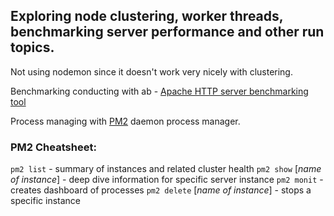 ## Exploring node clustering, worker threads, benchmarking server performance and other run topics.

Not using nodemon since it doesn't work very nicely with clustering.

Benchmarking conducting with ab - [Apache HTTP server benchmarking tool](https://httpd.apache.org/docs/2.4/programs/ab.html)

Process managing with [PM2](https://pm2.keymetrics.io/) daemon process manager.

### PM2 Cheatsheet:

`pm2 list` - summary of instances and related cluster health
`pm2 show` [*name of instance*] - deep dive information for specific server instance
`pm2 monit` - creates dashboard of processes
`pm2 delete` [*name of instance*] - stops a specific instance